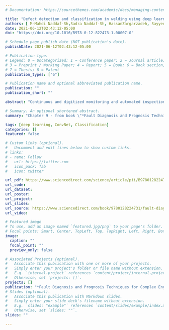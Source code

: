 ```yaml
---
# Documentation: https://sourcethemes.com/academic/docs/managing-content/

title: "Defect detection and classification in welding using deep learning and digital radiography"
authors: [ M-Mahdi Naddaf-Sh,Sadra Naddaf-Sh, HassanZargarzadeh, Sayyed M. Zahiri, Maxim Dalton, Gabriel Elpers, Amir R. Kashani]
date: 2021-06-12T02:43:12-05:00
doi: "https://doi.org/10.1016/B978-0-12-822473-1.00007-0"

# Schedule page publish date (NOT publication's date).
publishDate: 2021-06-12T02:43:12-05:00

# Publication type.
# Legend: 0 = Uncategorized; 1 = Conference paper; 2 = Journal article;
# 3 = Preprint / Working Paper; 4 = Report; 5 = Book; 6 = Book section;
# 7 = Thesis; 8 = Patent
publication_types: ["6"]

# Publication name and optional abbreviated publication name.
publication: ""
publication_short: ""

abstract: "Continuous and digitized monitoring and automated inspection are key parts of modern manufacturing and sustainment of aging infrastructure. The growing demand for these needs and shortage of required skill sets can slow down the global economy by increasing the risk or costs associated with catastrophic events. The diversity of requirements and specialized standards and codes around the world, along with the time-sensitive aspect of such inspections, makes automated fault detection and classification a prime application for utilizing artificial intelligence as an assistive tool that not only automates repeated tasks but also provides users with supporting inference to increase confidence before and during the inspection operation. In most critical cases, non-destructive testing (NDT) must be done once immediately after the weld is created and then on a scheduled or unscheduled repeated basis as the weld ages. One of the most commonly used NDT methods is radiography imaging using penetrating gamma or X-ray radiation. Existing assisted defect recognition tools in the literature are heavily focused on high-quality X-ray images and laboratory-focused imaging parameters, which in many cases are not representative of imaging done in real-world applications. Moreover, the literature has focused on welds that have undergone aging and have very clear defects—problems that classical image processing could easily address. This chapter and demonstration reviews the application of deep learning to find defects in newly created welds with minimal defect size and field-quality manually done welds as opposed to laboratory welds and addresses the industry standards for the classification of discontinuities (defects). First, the work developed and contextualized more than 100,000 X-ray images from various welds and annotated them with a group of NDT experts with varying years of experience. Based on this data and annotations, an optimized convolutional neural network (CNN) was designed and trained for detecting discontinuity and defects. Performance of the designed CNN was tested against other CNN architectures, and the overall accuracy of 96% overall classes was achieved."

# Summary. An optional shortened abstract.
summary: "Chapter 9 - from book \"*Fault Diagnosis and Prognosis Techniques for Complex Engineering Systems*\" - Continuous and digitized monitoring and automated inspection are key parts of modern manufacturing and sustainment of aging infrastructure. The growing demand ... "

tags: [deep learning, ConvNet, Classification]
categories: []
featured: false

# Custom links (optional).
#   Uncomment and edit lines below to show custom links.
# links:
# - name: Follow
#   url: https://twitter.com
#   icon_pack: fab
#   icon: twitter

url_pdf: https://www.sciencedirect.com/science/article/pii/B9780128224731000070
url_code:
url_dataset:
url_poster:
url_project:
url_slides: 
url_source: https://www.sciencedirect.com/book/9780128224731/fault-diagnosis-and-prognosis-techniques-for-complex-engineering-systems
url_video:

# Featured image
# To use, add an image named `featured.jpg/png` to your page's folder. 
# Focal points: Smart, Center, TopLeft, Top, TopRight, Left, Right, BottomLeft, Bottom, BottomRight.
image:
  caption: ""
  focal_point: ""
  preview_only: false

# Associated Projects (optional).
#   Associate this publication with one or more of your projects.
#   Simply enter your project's folder or file name without extension.
#   E.g. `internal-project` references `content/project/internal-project/index.md`.
#   Otherwise, set `projects: []`.
projects: []
publication: "*Fault Diagnosis and Prognosis Techniques for Complex Engineering Systems (Chapter 9) *"
# Slides (optional).
#   Associate this publication with Markdown slides.
#   Simply enter your slide deck's filename without extension.
#   E.g. `slides: "example"` references `content/slides/example/index.md`.
#   Otherwise, set `slides: ""`.
slides: ""

---
```

